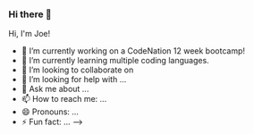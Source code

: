 ### Hi there 👋




Hi, I'm Joe!

- 🔭 I’m currently working on a CodeNation 12 week bootcamp!
- 🌱 I’m currently learning multiple coding languages. 
- 👯 I’m looking to collaborate on 
- 🤔 I’m looking for help with ...
- 💬 Ask me about ...
- 📫 How to reach me: ...
- 😄 Pronouns: ...
- ⚡ Fun fact: ...
-->
